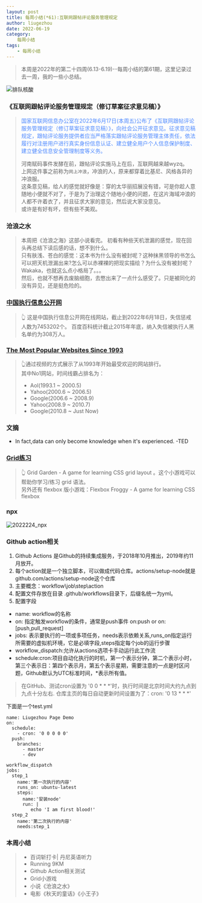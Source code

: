 ```yaml
---
layout: post
title: 每周小结(*61):互联网跟帖评论服务管理规定
author: liugezhou
date: 2022-06-19
category:
    每周小结
tags:
    - 每周小结
---
```

> 本周是2022年的第二十四周(6.13-6.19)--每周小结的第61期，这里记录过去一周，我的一些小总结。

![排队核酸](https://cdn.jsdelivr.net/gh/liugezhou/image@master/blog/202224.442d59ci0xq0.webp)
<!--more-->

### 《互联网跟帖评论服务管理规定（修订草案征求意见稿）》
> <font color="#4E89FF">国家互联网信息办公室在2022年6月17日(本周五)公布了《互联网跟帖评论服务管理规定（修订草案征求意见稿）》，向社会公开征求意见。征求意见稿规定，跟帖评论服务提供者应当严格落实跟帖评论服务管理主体责任，依法履行对注册用户进行真实身份信息认证、建立健全用户个人信息保护制度、建立健全信息安全管理制度等义务。 </font>
>
> 河南赋码事件发酵在前，跟帖评论实施马上在后，互联网越来越wyzq。  
> 上网这件事之前称为`网上冲浪`，冲浪的人，原来都穿着比基尼、风格各异的冲浪服。  
> 这条意见稿，给人的感觉就好像是：穿的太华丽招展没有错，可是你趁人意随地小便就不对了，于是为了治理这个随地小便的问题，在这片海域冲浪的人都不许着衣了，并且征求大家的意见，然后说大家没意见。    
> 或许是有好有坏，但有些不美观。

### 沧浪之水
> 本周把《沧浪之海》这部小说看完。 
> 初看有种些天机泄漏的感觉，现在回头再总结下读后感的话，想不到什么。  
> 只有肤浅、苍白的感觉：这本书为什么没有被封呢？这种抹黑领导的书怎么可以把天机泄漏出来?怎么可以赤裸裸的把现实描绘？为什么没有被封呢？Wakaka，也就这么点小格局了。。。   
> 然后，也就不想再去废脑细胞，去憋出来了一点什么感受了。只是被同化的没有异见，还是挺危险的。     

### [中国执行信息公开网](http://zxgk.court.gov.cn/)
> 👆 这是中国执行信息公开网在线网站，截止到2022年6月18日，失信惩戒人数为7453202个。 
> 百度百科统计截止2015年年底，纳入失信被执行人黑名单约为308万人。

### [The Most Popular Websites Since 1993](https://twitter.com/MattNavarra/status/1536708471411855362)  
> 👆通过视频的方式展示了从1993年开始最受欢迎的网站排行。  
> 其中No1网站，时间线霸占排名为：   
> - Aol(1993.1 ~ 2000.5)
> - Yahoo(2000.6 ~ 2006.5)
> - Google(2006.6 ~ 2008.9)
> - Yahoo(2008.9 ~ 2010.7)
> - Google(2010.8 ~ Just Now)

### 文摘
- In fact,data can only become knowledge when it's experienced.   -TED


### [Grid练习](https://cssgridgarden.com/#zh-cn)
> 👆 Grid Garden - A game for learning CSS grid layout 。这个小游戏可以帮助你学习/练习 grid 语法。  
> 另外还有 flexbox 版小游戏：Flexbox Froggy - A game for learning CSS flexbox

### npx
![2022224_npx](https://cdn.jsdelivr.net/gh/liugezhou/image@master/blog/2022224_npx.17hzk7q4xni8.webp)

### Github action相关
1. Github Actions 是Github的持续集成服务，于2018年10月推出，2019年约11月放开。  
2. 每个action就是一个独立脚本，可以做成代码仓库。actions/setup-node就是github.com/actions/setup-node这个仓库  
3. 主要概念：workflow\job\step\action
4. 配置文件存放在目录 .github/workflows目录下，后缀名统一为yml。 
5. 配置字段
- name: workflow的名称
- on: 指定触发workflow的条件，通常是push事件   on:push  or  on:[push,pull_request] 
- jobs: 表示要执行的一项或多项任务，needs表示依赖关系,runs_on指定运行所需要的虚拟机环境，它是必填字段,steps指定每个job的运行步骤
- workflow_dispatch:允许从actions选项卡手动运行此工作流 
- schedule:cron:项目自动化执行的时机，第一个表示分钟，第二个表示小时，第三个表示日：第四个表示月，第五个表示星期，需要注意的一点是时区问题，Github默认为UTC标准时间，*表示所有值。
> 在GitHub、测试cron设置为 '0 0 * * *'时，执行时间是北京时间大约九点到九点十分左右. 
> 仓库主页的每日自动更新时间设置为了：cron: '0 13 * * *'

下面是一个test.yml
```
name: Liugezhou Page Demo
on:
  schedule:
    - cron: '0 0 0 0 0'
  push:
    branches:
      - master
      - dev

workflow_dispatch      
jobs:
  step_1
    name:'第一次执行的内容'
    runs_on: ubuntu-latest
    steps:
      name:'安装node'
      run: |
         echo 'I am first blood!'
  step_2
    name:'第二次执行的内容'
    needs:step_1
```

### 本周小结
> - 百词斩打卡| 丹尼英语听力
> - Running 9KM
> - Github Action相关测试
> - Grid小游戏
> - 小说《沧浪之水》  
> - 电影《秋天的童话》《小王子》  